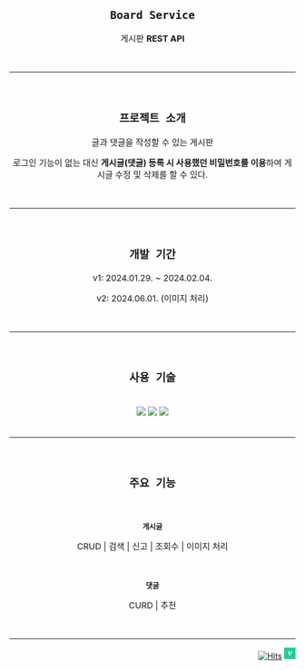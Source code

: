<div style="text-align: center">
<span style="font-size: 15px">

<br>

## `Board Service`

게시판 **REST API**

<br>

---

<br>

## `프로젝트 소개`

글과 댓글을 작성할 수 있는 게시판

로그인 기능이 없는 대신 **게시글(댓글) 등록 시 사용했던 비밀번호를 이용**하여 게시글 수정 및 삭제를 할 수 있다.

<br>

---

<br>

## `개발 기간`

v1: 2024.01.29. ~ 2024.02.04.

v2: 2024.06.01. (이미지 처리)

<br>

---

<br>

## `사용 기술`

<br>

<img src="https://img.shields.io/badge/springboot-6DB33F?style=for-the-badge&logo=springboot&logoColor=white">
<img src="https://img.shields.io/badge/mysql-4479A1?style=for-the-badge&logo=mysql&logoColor=white">
<img src="https://img.shields.io/badge/jpa-3EADF1?style=for-the-badge&logo=&logoColor=white">

<br>
<br>

---

<br>

## `주요 기능`
<br>

**`게시글`**

CRUD | 검색 | 신고 | 조회수 | 이미지 처리

<br>

**`댓글`**

CURD | 추천

<br>

---
</span>
</div>

<div style="text-align: right">

[![Hits](https://hits.seeyoufarm.com/api/count/incr/badge.svg?url=https%3A%2F%2Fgithub.com%2Fdevyumi%2Fboard&count_bg=%231295E5&title_bg=%23000000&icon=trustpilot.svg&icon_color=%23FFFF00&title=devyumi&edge_flat=true)](https://hits.seeyoufarm.com)
<a href="https://velog.io/@devyumi/%EA%B0%9C%EC%9D%B8-%EA%B2%8C%EC%8B%9C%ED%8C%90-%EB%8C%93%EA%B8%80-API">
  <img src="src/main/resources/static/img.png" width="20" height="20"/>
</a>
</div>
